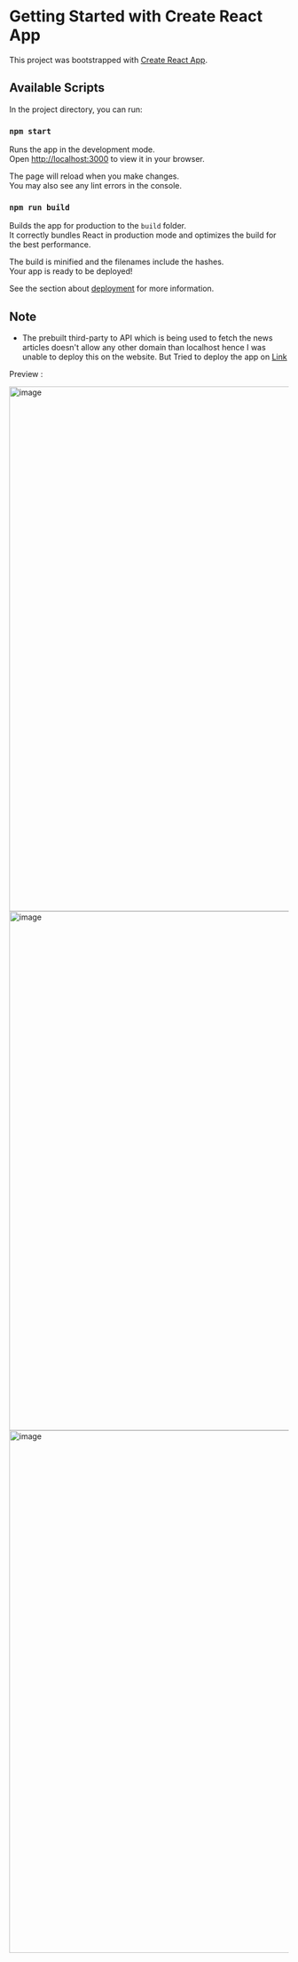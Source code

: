 # Getting Started with Create React App

This project was bootstrapped with [Create React App](https://github.com/facebook/create-react-app).

## Available Scripts

In the project directory, you can run:

### `npm start`

Runs the app in the development mode.\
Open [http://localhost:3000](http://localhost:3000) to view it in your browser.

The page will reload when you make changes.\
You may also see any lint errors in the console.

### `npm run build`

Builds the app for production to the `build` folder.\
It correctly bundles React in production mode and optimizes the build for the best performance.

The build is minified and the filenames include the hashes.\
Your app is ready to be deployed!

See the section about [deployment](https://facebook.github.io/create-react-app/docs/deployment) for more information.

## Note
-  The prebuilt third-party to API which is being used to fetch the news articles doesn't allow any other domain than localhost hence I was unable to deploy this on the website. But Tried to deploy the app on [Link](https://spkothari0.github.io/news-app/US)

Preview :

<img width="944" alt="image" src="https://github.com/spkothari0/news-app/assets/30297030/22ff40fe-358a-4d4c-9741-eafedc8dc3bf">
<img width="934" alt="image" src="https://github.com/spkothari0/news-app/assets/30297030/6a30f86c-d869-4123-94e3-503ac27e81d4">
<img width="940" alt="image" src="https://github.com/spkothari0/news-app/assets/30297030/35cfea65-5f3e-40f4-a0eb-f35417fbe9c7">



